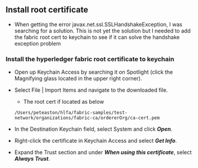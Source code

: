 ## Install root certificate﻿

- When getting the error javax.net.ssl.SSLHandshakeException, I was searching for a solution. This is not yet the solution but I needed to add the fabric root cert to keychain to see if it can solve the handshake exception problem

### Install the hyperledger fabric root certificate to keychain
- Open up Keychain Access by searching it on Spotlight (click the Magnifying glass located in the upper right corner).

- Select File | Import Items and navigate to the downloaded file.

    - The root cert if located as below
    ```
    /Users/peteaston/hlfa/fabric-samples/test-network/organizations/fabric-ca/ordererOrg/ca-cert.pem

- In the Destination Keychain field, select System and click ***Open***.

- Right-click the certificate in Keychain Access and select ***Get Info***.

- Expand the Trust section and under ***When using this certificate***, select ***Always Trust***.